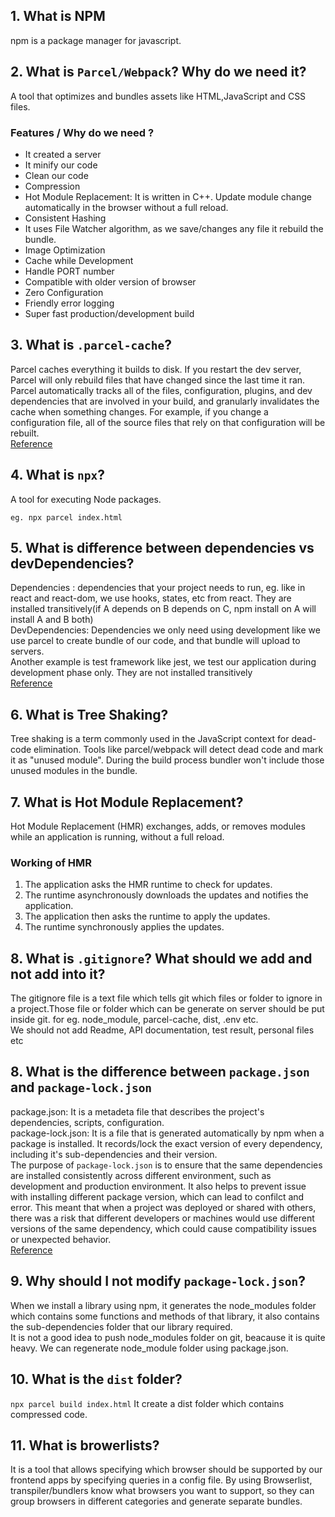 ## 1. What is NPM
npm is a package manager for javascript.

## 2. What is `Parcel/Webpack`? Why do we need it?
A tool that optimizes and bundles assets like HTML,JavaScript and CSS files.
### Features / Why do we need ?
- It created a server
- It minify our code
- Clean our code
- Compression
- Hot Module Replacement: It is written in C++.  Update module change automatically in the browser without a full reload.
- Consistent Hashing
- It uses File Watcher algorithm, as we save/changes any file it rebuild the bundle.
- Image Optimization
- Cache while Development
- Handle PORT number
- Compatible with older version of browser
- Zero Configuration
- Friendly error logging
- Super fast production/development build

## 3. What is `.parcel-cache`?
Parcel caches everything it builds to disk. If you restart the dev server, Parcel will only rebuild files that have changed since the last time it ran. Parcel automatically tracks all of the files, configuration, plugins, and dev dependencies that are involved in your build, and granularly invalidates the cache when something changes. For example, if you change a configuration file, all of the source files that rely on that configuration will be rebuilt.
<br>
[Reference](https://parceljs.org/features/development/#caching)

## 4. What is `npx`?
A tool for executing Node packages.
```
eg. npx parcel index.html
```

## 5. What is difference between dependencies vs devDependencies?
Dependencies : dependencies that your project needs to run, eg. like in react and react-dom, we use hooks, states, etc from react.
They are installed transitively(if A depends on B depends on C, npm install on A will install A and B both)
<br>
DevDependencies: Dependencies we only need using development like we use parcel to create bundle of our code, and that bundle will upload to servers.<br>
Another example is test framework like jest, we test our application during development phase only.
They are not installed transitively
<br>
[Reference](https://stackoverflow.com/questions/18875674/whats-the-difference-between-dependencies-devdependencies-and-peerdependencie)

## 6. What is Tree Shaking?
Tree shaking is a term commonly used in the JavaScript context for dead-code elimination.
Tools like parcel/webpack will detect dead code and mark it as "unused module". During the build process bundler won't include those unused modules in the bundle.


## 7. What is Hot Module Replacement?
Hot Module Replacement (HMR) exchanges, adds, or removes modules while an application is running, without a full reload. 
### Working of HMR
1. The application asks the HMR runtime to check for updates.
2. The runtime asynchronously downloads the updates and notifies the application.
3. The application then asks the runtime to apply the updates.
4. The runtime synchronously applies the updates.

## 8. What is `.gitignore`? What should we add and not add into it?
The gitignore file is a text file which tells git which files or folder to ignore in a project.Those file or folder which can be generate on server should be put inside git.
for eg. node_module, parcel-cache, dist, .env etc. 
<br>
We should not add Readme, API documentation, test result, personal files etc

## 8. What is the difference between `package.json` and `package-lock.json`
package.json: It is a metadeta file that describes the project's dependencies, scripts, configuration.<br>
package-lock.json: It is a file that is generated automatically by npm when a package is installed. It records/lock the exact version of every dependency, including it's sub-dependencies and their version.
<br>
The purpose of ```package-lock.json``` is to ensure that the same dependencies are installed consistently across different environment, such as development and production environment. It also helps to prevent issue with installing different package version, which can lead to confilct and error.
This meant that when a project was deployed or shared with others, there was a risk that different developers or machines would use different versions of the same dependency, which could cause compatibility issues or unexpected behavior.
<br>
[Reference](https://www.atatus.com/blog/package-json-vs-package-lock-json/)

## 9. Why should I not modify `package-lock.json`?
When we install a library using npm, it generates the node_modules folder which contains some functions and methods of that library, it also contains the sub-dependencies folder that our library required.
<br>
It is not a good idea to push node_modules folder on git, beacause it is quite heavy. We can regenerate node_module folder using package.json. 

## 10. What is the `dist` folder?
``` npx parcel build index.html ``` It create a dist folder which contains compressed code.

## 11. What is browerlists?
It is a tool that allows specifying which browser should be supported by our frontend apps by specifying queries in a config file. By using Browserlist, transpiler/bundlers know what browsers you want to support, so they can group browsers in different categories and generate separate bundles.
